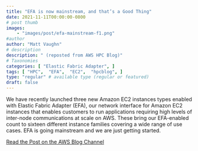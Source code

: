 ```yaml
---
title: "EFA is now mainstream, and that’s a Good Thing"
date: 2021-11-11T00:00:00-0800
# post thumb
images:
    - "images/post/efa-mainstream-f1.png"
#author
author: "Matt Vaughn"
# description
description: " (reposted from AWS HPC Blog)"
# Taxonomies
categories: [ "Elastic Fabric Adapter", ]
tags: [ "HPC",  "EFA",  "EC2",  "hpcblog", ]
type: "regular" # available type (regular or featured)
draft: false
---
```


We have recently launched three new Amazon EC2 instances types enabled with Elastic Fabric Adapter (EFA), our network interface for Amazon EC2 instances that enables customers to run applications requiring high levels of inter-node communications at scale on AWS. These bring our EFA-enabled count to sixteen different instance families covering a wide range of use cases. EFA is going mainstream and we are just getting started.

<a href="https://aws.amazon.com/blogs/hpc/efa-is-now-mainstream/" class="btn btn-primary btn-lg active" role="button" aria-pressed="true" style="margin-top: 8px;">Read the Post on the AWS Blog Channel</a>
